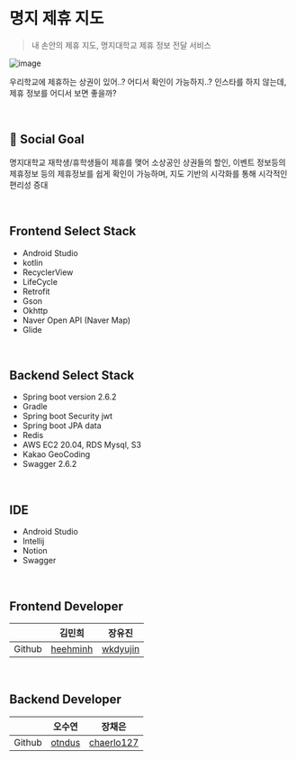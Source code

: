# 명지 제휴 지도 
> 내 손안의 제휴 지도, 명지대학교 제휴 정보 전달 서비스
> 
![image](https://user-images.githubusercontent.com/76530562/195002051-d1023594-7ea6-4ff0-9c81-41ee7a5f8d25.png)




우리학교에 제휴하는 상권이 있어..? 어디서 확인이 가능하지..?
인스타를 하지 않는데, 제휴 정보를 어디서 보면 좋을까?

<br>

## 🌱 Social Goal
명지대학교 재학생/휴학생들이 제휴를 맺어 소상공인 상권들의 할인, 이벤트 정보등의 제휴정보 등의 제휴정보를 쉽게 확인이 가능하며, 지도 기반의 시각화를 통해 시각적인 편리성 증대 
 
<br>


## Frontend Select Stack
* Android Studio
* kotlin 
* RecyclerView
* LifeCycle
* Retrofit
* Gson
* Okhttp
* Naver Open API (Naver Map)
* Glide

<br>

## Backend Select Stack
* Spring boot version 2.6.2
* Gradle 
* Spring boot Security jwt
* Spring boot JPA data
* Redis
* AWS EC2 20.04, RDS Mysql, S3
* Kakao GeoCoding
* Swagger 2.6.2

<br>

## IDE
* Android Studio
* Intellij
* Notion
* Swagger


<br>


## Frontend Developer
||김민희|장유진|
|---|---|---|
|Github|<A href = "https://github.com/heehminh"> heehminh </A>|<A href = "https://github.com/wkdyujin"> wkdyujin </A>|

<br>

## Backend Developer
||오수연|장채은|
|---|---|---|
|Github|<A href = "https://github.com/otndus"> otndus </A>|<A href = "https://github.com/chaerlo127"> chaerlo127 </A>|

<br>



